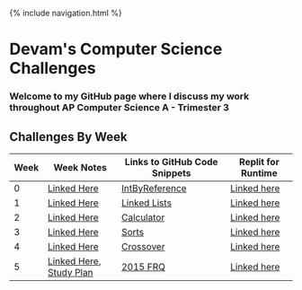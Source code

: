 {% include navigation.html %}
# Devam's Computer Science Challenges

### Welcome to my GitHub page where I discuss my work throughout AP Computer Science A - Trimester 3 

## Challenges By Week

| Week | Week Notes | Links to GitHub Code Snippets | Replit for Runtime| 
| ----- | ----- | ----- | ----- |
|     0|[Linked Here](https://devamshri.github.io/Tri-3-Devam-Challenges/Week0)| [IntByReference](https://github.com/devamshri/Tri-3-Devam-Challenges/tree/main/src/com/devamchallenges)| [Linked here](https://replit.com/@D3vIs4G0d/Tri3DevamChallenges#src/com/devamchallenges/IntByReference.java)
|     1|[Linked Here](https://devamshri.github.io/Tri-3-Devam-Challenges/Week1)| [Linked Lists](https://github.com/devamshri/Tri-3-Devam-Challenges/tree/main/src/com/devamchallenges/tt1)| [Linked here](https://replit.com/@D3vIs4G0d/Tri3DevamChallenges#src/com/devamchallenges/tt1/LinkedList.java)
|     2|[Linked Here](https://devamshri.github.io/Tri-3-Devam-Challenges/Week2)| [Calculator](https://github.com/devamshri/Tri-3-Devam-Challenges/blob/main/src/com/devamchallenges/tt2/Calculator.java)| [Linked here](https://replit.com/@D3vIs4G0d/Tri3DevamChallenges#src/com/devamchallenges/tt2/Calculator.java)
|     3|[Linked Here](https://devamshri.github.io/Tri-3-Devam-Challenges/Week3)| [Sorts](https://github.com/devamshri/Tri-3-Devam-Challenges/blob/main/src/com/devamchallenges/tt3)| [Linked here](https://replit.com/@D3vIs4G0d/Tri3DevamChallenges#src/com/devamchallenges/tt3/SortMenu.java)
|     4|[Linked Here](https://devamshri.github.io/Tri-3-Devam-Challenges/Week4)| [Crossover](https://github.com/ChristopherDuroiu/DataStructures2Tri3/blob/main/twoQueue.java)| [Linked here](https://replit.com/@D3vIs4G0d/Tri3DevamChallenges#src/com/devamchallenges/tt3/SortMenu.java)
|     5|[Linked Here](https://devamshri.github.io/Tri-3-Devam-Challenges/Week5), [Study Plan](https://devamshri.github.io/Tri-3-Devam-Challenges/StudyPlan)| [2015 FRQ](https://github.com/devamshri/Tri-3-Devam-Challenges/tree/main/src/com/devamchallenges/frq2015)| [Linked here](https://replit.com/@D3vIs4G0d/Tri3DevamChallenges#src/com/devamchallenges/frq2015)
